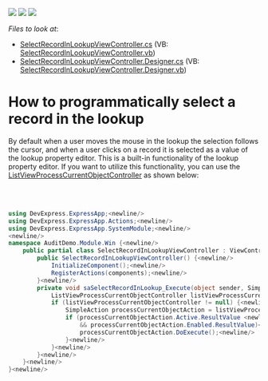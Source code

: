 <!-- default badges list -->
![](https://img.shields.io/endpoint?url=https://codecentral.devexpress.com/api/v1/VersionRange/128592427/11.2.5%2B)
[![](https://img.shields.io/badge/Open_in_DevExpress_Support_Center-FF7200?style=flat-square&logo=DevExpress&logoColor=white)](https://supportcenter.devexpress.com/ticket/details/E300)
[![](https://img.shields.io/badge/📖_How_to_use_DevExpress_Examples-e9f6fc?style=flat-square)](https://docs.devexpress.com/GeneralInformation/403183)
<!-- default badges end -->
<!-- default file list -->
*Files to look at*:

* [SelectRecordInLookupViewController.cs](./CS/WinSolution.Module.Win/SelectRecordInLookupViewController.cs) (VB: [SelectRecordInLookupViewController.vb](./VB/WinSolution.Module.Win/SelectRecordInLookupViewController.vb))
* [SelectRecordInLookupViewController.Designer.cs](./CS/WinSolution.Module.Win/SelectRecordInLookupViewController.Designer.cs) (VB: [SelectRecordInLookupViewController.Designer.vb](./VB/WinSolution.Module.Win/SelectRecordInLookupViewController.Designer.vb))
<!-- default file list end -->
# How to programmatically select a record in the lookup


<p>By default when a user moves the mouse in the lookup the selection follows the cursor, and when a user clicks on a record it is selected as a value of the lookup property editor. This is a built-in functionality of the lookup property editor. If you want to utilize this functionality, you can use the <a href="http://documentation.devexpress.com/#Xaf/clsDevExpressExpressAppSystemModuleListViewProcessCurrentObjectControllertopic"><u>ListViewProcessCurrentObjectController</u></a> as shown below:</p>
<br> <br>


```cs
using DevExpress.ExpressApp;<newline/>
using DevExpress.ExpressApp.Actions;<newline/>
using DevExpress.ExpressApp.SystemModule;<newline/>
<newline/>
namespace AuditDemo.Module.Win {<newline/>
    public partial class SelectRecordInLookupViewController : ViewController<ListView> {<newline/>
        public SelectRecordInLookupViewController() {<newline/>
            InitializeComponent();<newline/>
            RegisterActions(components);<newline/>
        }<newline/>
        private void saSelectRecordInLookup_Execute(object sender, SimpleActionExecuteEventArgs e) {<newline/>
            ListViewProcessCurrentObjectController listViewProcessCurrentObjectController = Frame.GetController<ListViewProcessCurrentObjectController>();<newline/>
            if (listViewProcessCurrentObjectController != null) {<newline/>
                SimpleAction processCurrentObjectAction = listViewProcessCurrentObjectController.ProcessCurrentObjectAction;<newline/>
                if (processCurrentObjectAction.Active.ResultValue <newline/>
                    && processCurrentObjectAction.Enabled.ResultValue)<newline/>
                    processCurrentObjectAction.DoExecute();<newline/>
                }<newline/>
            }<newline/>
        }<newline/>
    }<newline/>
}<newline/>

```


<p> </p>

<br/>


